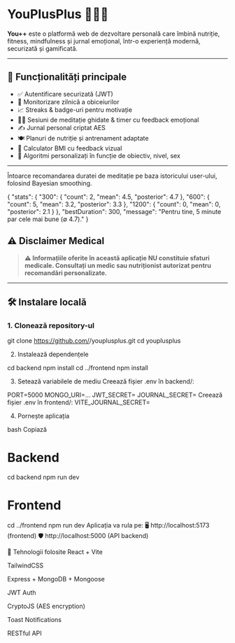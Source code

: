 # YouPlusPlus 🧠💪🍎

**You++** este o platformă web de dezvoltare personală care îmbină nutriție, fitness, mindfulness și jurnal emoțional, într-o experiență modernă, securizată și gamificată.

---

## 🎯 Funcționalități principale

- ✅ Autentificare securizată (JWT)
- 📅 Monitorizare zilnică a obiceiurilor
- 📈 Streaks & badge-uri pentru motivație
- 🧘‍♀️ Sesiuni de meditație ghidate & timer cu feedback emoțional
- ✍️ Jurnal personal criptat AES
- 🍽️ Planuri de nutriție și antrenament adaptate
- 📐 Calculator BMI cu feedback vizual
- 🔐 Algoritmi personalizați în funcție de obiectiv, nivel, sex

---
Întoarce recomandarea duratei de meditație pe baza istoricului user-ului, folosind Bayesian smoothing.

{
  "stats": {
    "300": { "count": 2, "mean": 4.5, "posterior": 4.7 },
    "600": { "count": 5, "mean": 3.2, "posterior": 3.3 },
    "1200": { "count": 0, "mean": 0, "posterior": 2.1 }
  },
  "bestDuration": 300,
  "message": "Pentru tine, 5 minute par cele mai bune (∅ 4.7)."
}

## ⚠️ Disclaimer Medical

> **⚠️ Informațiile oferite în această aplicație NU constituie sfaturi medicale. Consultați un medic sau nutriționist autorizat pentru recomandări personalizate.**

---

## 🛠️ Instalare locală

### 1. Clonează repository-ul

git clone https://github.com/<username>/youplusplus.git
cd youplusplus

2. Instalează dependențele

cd backend
npm install
cd ../frontend
npm install

3. Setează variabilele de mediu
Creează fișier .env în backend/:

PORT=5000
MONGO_URI=...
JWT_SECRET=
JOURNAL_SECRET=
Creează fișier .env în frontend/:
VITE_JOURNAL_SECRET=

4. Pornește aplicația

bash
Copiază
# Backend
cd backend
npm run dev

# Frontend
cd ../frontend
npm run dev
Aplicația va rula pe:
🖥️ http://localhost:5173 (frontend)
🛡️ http://localhost:5000 (API backend)

🧪 Tehnologii folosite
React + Vite

TailwindCSS

Express + MongoDB + Mongoose

JWT Auth

CryptoJS (AES encryption)

Toast Notifications

RESTful API

